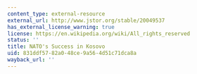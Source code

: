 ```yaml
---
content_type: external-resource
external_url: http://www.jstor.org/stable/20049537
has_external_license_warning: true
license: https://en.wikipedia.org/wiki/All_rights_reserved
status: ''
title: NATO's Success in Kosovo
uid: 831ddf57-82a0-48ce-9a56-4d51c71dca8a
wayback_url: ''
---
```

